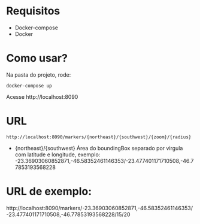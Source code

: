 # Requisitos
- Docker-compose 
- Docker

# Como usar?
Na pasta do projeto, rode:
```
docker-compose up
```
Acesse http://localhost:8090

# URL
    http://localhost:8090/markers/{northeast}/{southwest}/{zoom}/{radius}

* {northeast}/{southwest}
    Área do boundingBox separado por virgula com latitude e longitude, exemplo:
    -23.36903060852871,-46.58352461146353/-23.477401171710508,-46.77853193568228


# URL de exemplo:
http://localhost:8090/markers/-23.36903060852871,-46.58352461146353/-23.477401171710508,-46.77853193568228/15/20